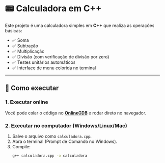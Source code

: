# 📟 Calculadora em C++

Este projeto é uma calculadora simples em **C++** que realiza as operações básicas:

- ✅ Soma
- ✅ Subtração
- ✅ Multiplicação
- ✅ Divisão (com verificação de divisão por zero)
- ✅ Testes unitários automáticos
- ✅ Interface de menu colorida no terminal

---

## 🚀 Como executar

### 1. Executar online
Você pode colar o código no **[OnlineGDB](https://www.onlinegdb.com/online_c++_compiler)** e rodar direto no navegador.

### 2. Executar no computador (Windows/Linux/Mac)
1. Salve o arquivo como `calculadora.cpp`.
2. Abra o terminal (Prompt de Comando no Windows).
3. Compile:
   ```bash
   g++ calculadora.cpp -o calculadora
